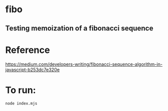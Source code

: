fibo
================

Testing memoization of a fibonacci sequence
-------------------------------------------------

# Reference

https://medium.com/developers-writing/fibonacci-sequence-algorithm-in-javascript-b253dc7e320e

# To run:

```
node index.mjs
```